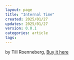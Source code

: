 ```yaml
---
layout: page
title: "Internal Time"
created: 2025/01/27
updates: 2025/01/27
version: 0.0.1
categories: article
tags:
---
```


by Till Roenneberg, [Buy it here](https://a.co/d/3mxyZOL)
